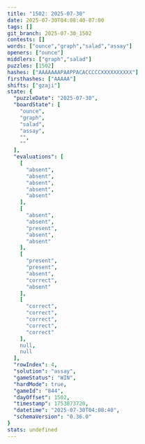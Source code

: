 ```yaml
---
title: "1502: 2025-07-30"
date: 2025-07-30T04:08:40-07:00
tags: []
git_branch: 2025-07-30_1502
contests: []
words: ["ounce","graph","salad","assay"]
openers: ["ounce"]
middlers: ["graph","salad"]
puzzles: [1502]
hashes: ["AAAAAAAPAAPPACACCCCCXXXXXXXXXX"]
firsthashes: ["AAAAA"]
shifts: ["gzaji"]
state: {
  "puzzleDate": "2025-07-30",
  "boardState": [
    "ounce",
    "graph",
    "salad",
    "assay",
    "",
    ""
  ],
  "evaluations": [
    [
      "absent",
      "absent",
      "absent",
      "absent",
      "absent"
    ],
    [
      "absent",
      "absent",
      "present",
      "absent",
      "absent"
    ],
    [
      "present",
      "present",
      "absent",
      "correct",
      "absent"
    ],
    [
      "correct",
      "correct",
      "correct",
      "correct",
      "correct"
    ],
    null,
    null
  ],
  "rowIndex": 4,
  "solution": "assay",
  "gameStatus": "WIN",
  "hardMode": true,
  "gameId": "844",
  "dayOffset": 1502,
  "timestamp": 1753873720,
  "datetime": "2025-07-30T04:08:40",
  "schemaVersion": "0.36.0"
}
stats: undefined
---
```

<!-- more -->
